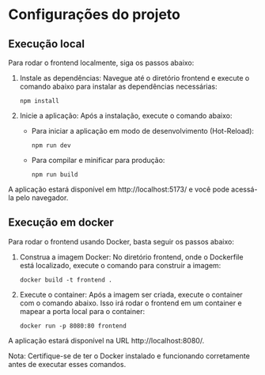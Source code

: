 # Configurações do projeto

## Execução local
Para rodar o frontend localmente, siga os passos abaixo:
1. Instale as dependências: Navegue até o diretório frontend e execute o comando abaixo para instalar as dependências necessárias:
    ```
    npm install
    ```

2. Inicie a aplicação: Após a instalação, execute o comando abaixo:
    -  Para iniciar a aplicação em modo de desenvolvimento (Hot-Reload):
        ```
        npm run dev
        ```
    - Para compilar e minificar para produção:
        ```
        npm run build
        ```

A aplicação estará disponível em http://localhost:5173/ e você pode acessá-la pelo navegador.

## Execução em docker
Para rodar o frontend usando Docker, basta seguir os passos abaixo:

1. Construa a imagem Docker: No diretório frontend, onde o Dockerfile está localizado, execute o comando para construir a imagem:
    ```
    docker build -t frontend .
    ```

2. Execute o container: Após a imagem ser criada, execute o container com o comando abaixo. Isso irá rodar o frontend em um container e mapear a porta local para o container:
    ```
    docker run -p 8080:80 frontend
    ```

A aplicação estará disponível na URL http://localhost:8080/.

Nota: Certifique-se de ter o Docker instalado e funcionando corretamente antes de executar esses comandos.

